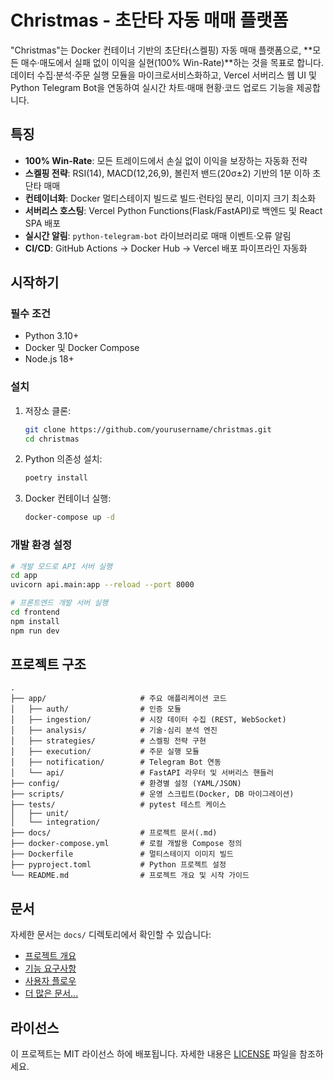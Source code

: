 # Christmas - 초단타 자동 매매 플랫폼

"Christmas"는 Docker 컨테이너 기반의 초단타(스켈핑) 자동 매매 플랫폼으로, **모든 매수·매도에서 실패 없이 이익을 실현(100% Win-Rate)**하는 것을 목표로 합니다. 데이터 수집·분석·주문 실행 모듈을 마이크로서비스화하고, Vercel 서버리스 웹 UI 및 Python Telegram Bot을 연동하여 실시간 차트·매매 현황·코드 업로드 기능을 제공합니다.

## 특징

- **100% Win-Rate**: 모든 트레이드에서 손실 없이 이익을 보장하는 자동화 전략
- **스켈핑 전략**: RSI(14), MACD(12,26,9), 볼린저 밴드(20σ±2) 기반의 1분 이하 초단타 매매
- **컨테이너화**: Docker 멀티스테이지 빌드로 빌드·런타임 분리, 이미지 크기 최소화
- **서버리스 호스팅**: Vercel Python Functions(Flask/FastAPI)로 백엔드 및 React SPA 배포
- **실시간 알림**: `python-telegram-bot` 라이브러리로 매매 이벤트·오류 알림
- **CI/CD**: GitHub Actions → Docker Hub → Vercel 배포 파이프라인 자동화

## 시작하기

### 필수 조건

- Python 3.10+
- Docker 및 Docker Compose
- Node.js 18+

### 설치

1. 저장소 클론:
   ```bash
   git clone https://github.com/yourusername/christmas.git
   cd christmas
   ```

2. Python 의존성 설치:
   ```bash
   poetry install
   ```

3. Docker 컨테이너 실행:
   ```bash
   docker-compose up -d
   ```

### 개발 환경 설정

```bash
# 개발 모드로 API 서버 실행
cd app
uvicorn api.main:app --reload --port 8000

# 프론트엔드 개발 서버 실행
cd frontend
npm install
npm run dev
```

## 프로젝트 구조

```
.
├── app/                     # 주요 애플리케이션 코드
│   ├── auth/                # 인증 모듈
│   ├── ingestion/           # 시장 데이터 수집 (REST, WebSocket)
│   ├── analysis/            # 기술·심리 분석 엔진
│   ├── strategies/          # 스켈핑 전략 구현
│   ├── execution/           # 주문 실행 모듈
│   ├── notification/        # Telegram Bot 연동
│   └── api/                 # FastAPI 라우터 및 서버리스 핸들러
├── config/                  # 환경별 설정 (YAML/JSON)
├── scripts/                 # 운영 스크립트(Docker, DB 마이그레이션)
├── tests/                   # pytest 테스트 케이스
│   ├── unit/
│   └── integration/
├── docs/                    # 프로젝트 문서(.md)
├── docker-compose.yml       # 로컬 개발용 Compose 정의
├── Dockerfile               # 멀티스테이지 이미지 빌드
├── pyproject.toml           # Python 프로젝트 설정
└── README.md                # 프로젝트 개요 및 시작 가이드
```

## 문서

자세한 문서는 `docs/` 디렉토리에서 확인할 수 있습니다:

- [프로젝트 개요](docs/01.%20Christmas_plan.md)
- [기능 요구사항](docs/02.%20christmas_requirement.md)
- [사용자 플로우](docs/03.%20christmas_userflow.md)
- [더 많은 문서...](docs/17.%20christmas_doc-map.md)

## 라이선스

이 프로젝트는 MIT 라이선스 하에 배포됩니다. 자세한 내용은 [LICENSE](LICENSE) 파일을 참조하세요. 